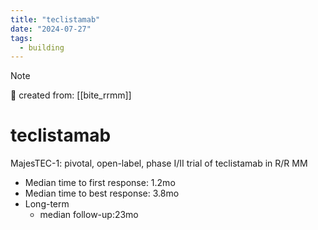 ```yaml
---
title: "teclistamab"
date: "2024-07-27"
tags:
  - building
---
```


> [!NOTE]
> 🌱 created from: [[bite_rrmm]]

# teclistamab

MajesTEC-1: pivotal, open-label, phase I/II trial of teclistamab in R/R MM

- Median time to first response: 1.2mo
- Median time to best response: 3.8mo
- Long-term
  - median follow-up:23mo
